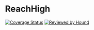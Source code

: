 # ReachHigh

[![Coverage Status](https://coveralls.io/repos/github/NedyUdombat/ReachHigh/badge.svg?branch=develop)](https://coveralls.io/github/NedyUdombat/ReachHigh?branch=develop)
[![Reviewed by Hound](https://img.shields.io/badge/Reviewed_by-Hound-8E64B0.svg)](https://houndci.com)

